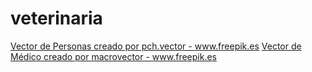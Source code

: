 # veterinaria

<a href='https://www.freepik.es/vectores/personas'>Vector de Personas creado por pch.vector - www.freepik.es</a>
<a href='https://www.freepik.es/vectores/medico'>Vector de Médico creado por macrovector - www.freepik.es</a>